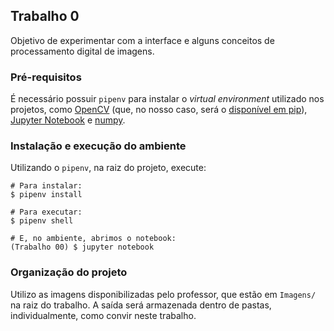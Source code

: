 ## Trabalho 0

Objetivo de experimentar com a interface e alguns conceitos de processamento digital de imagens.

### Pré-requisitos

É necessário possuir `pipenv` para instalar o _virtual environment_ utilizado nos projetos, como [OpenCV](https://opencv.org/) (que, no nosso caso, será o [disponível em pip](https://pypi.org/project/opencv-python/)), [Jupyter Notebook](https://jupyter.org/) e [numpy](https://www.numpy.org/).

### Instalação e execução do ambiente

Utilizando o `pipenv`, na raiz do projeto, execute:
```
# Para instalar:
$ pipenv install

# Para executar:
$ pipenv shell

# E, no ambiente, abrimos o notebook:
(Trabalho 00) $ jupyter notebook
```

### Organização do projeto

Utilizo as imagens disponibilizadas pelo professor, que estão em `Imagens/` na raiz do trabalho. A saída será armazenada dentro de pastas, individualmente, como convir neste trabalho.
